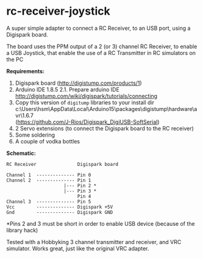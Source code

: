 # rc-receiver-joystick
A super simple adapter to connect a RC Receiver, to an USB port, using a Digispark board.

The board uses the PPM output of a 2 (or 3) channel RC Receiver, to enable a USB Joystick, that enable the use of a RC Transmitter in RC simulators on the PC

**Requirements:**

1. Digispark board (http://digistump.com/products/1)
2. Arduino IDE 1.8.5
2.1. Prepare arduino IDE http://digistump.com/wiki/digispark/tutorials/connecting
3. Copy this version of `digitump` libraries to your install dir c:\Users\hsm\AppData\Local\Arduino15\packages\digistump\hardware\avr\1.6.7\
 (https://github.com/J-Rios/Digispark_DigiUSB-SoftSerial)
4. 2 Servo extensions (to connect the Digispark board to the RC receiver)
4. Some soldering
5. A couple of vodka bottles

**Schematic:**

```
RC Receiver               Digispark board

Channel 1  -------------- Pin 0
Channel 2  -------------- Pin 1
                     |--- Pin 2 *
                     |--- Pin 3 *
                          Pin 4
Channel 3  -------------- Pin 5    
Vcc        -------------- Digispark +5V 
Gnd        -------------- Digispark GND
```

*Pins 2 and 3 must be short in order to enable USB device (because of the library hack)

Tested with a Hobbyking 3 channel transmitter and receiver, and VRC simulator. Works great, just like the original VRC adapter. 
